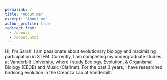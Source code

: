 ```yaml
---
permalink: /
title: "About me"
excerpt: "About me"
author_profile: true
redirect_from: 
  - /about/
  - /about.html
---
```


Hi, I'm Sarah! I am passionate about evolutionary biology and maximizing participation in STEM. Currently, I am completing my undergraduate studies at Vanderbilt University, where I study Ecology, Evolution, & Organismal Biology (EEOB) and Music (Clarinet). For the past 3 years, I have researched birdsong evolution in the Creanza Lab at Vanderbilt.
